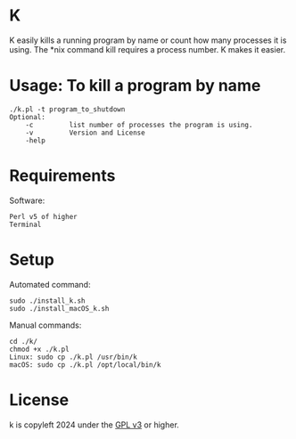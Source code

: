 K
=====

K easily kills a running program by name or count how many processes it is using.
The *nix command kill requires a process number. K makes it easier.


Usage: To kill a program by name
=====  
    ./k.pl -t program_to_shutdown
    Optional:
        -c         list number of processes the program is using.
        -v         Version and License
        -help     


Requirements
=====
Software:

    Perl v5 of higher
    Terminal

Setup
=====
Automated command:

	sudo ./install_k.sh
    sudo ./install_macOS_k.sh

Manual commands:

    cd ./k/
    chmod +x ./k.pl
    Linux: sudo cp ./k.pl /usr/bin/k
    macOS: sudo cp ./k.pl /opt/local/bin/k 


License
=====
k is copyleft 2024 under the <a href="http://www.gnu.org/licenses/gpl-3.0.html">GPL v3</a> or higher.

